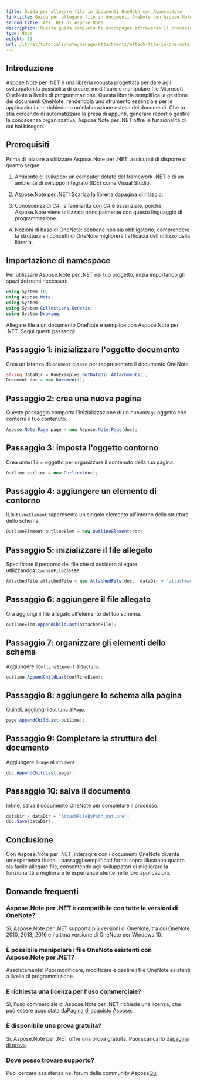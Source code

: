 ```yaml
---
title: Guida per allegare file in documenti OneNote con Aspose.Note
linktitle: Guida per allegare file in documenti OneNote con Aspose.Note
second_title: API .NET di Aspose.Note
description: Questa guida completa ti accompagna attraverso il processo di allegato programmatico di file ai documenti OneNote, consentendoti di migliorare le tue attività di annotazione e gestione dei documenti. Con istruzioni chiare e dettagliate e utili FAQ.
type: docs
weight: 11
url: /it/net/tutorials/note/manage-attachments/attach-file-in-one-note-documents/
---
```

## Introduzione

Aspose.Note per .NET è una libreria robusta progettata per dare agli sviluppatori la possibilità di creare, modificare e manipolare file Microsoft OneNote a livello di programmazione. Questa libreria semplifica la gestione dei documenti OneNote, rendendola uno strumento essenziale per le applicazioni che richiedono un'elaborazione estesa dei documenti. Che tu stia cercando di automatizzare la presa di appunti, generare report o gestire la conoscenza organizzativa, Aspose.Note per .NET offre le funzionalità di cui hai bisogno.

## Prerequisiti

Prima di iniziare a utilizzare Aspose.Note per .NET, assicurati di disporre di quanto segue:

1. Ambiente di sviluppo: un computer dotato del framework .NET e di un ambiente di sviluppo integrato (IDE) come Visual Studio.
  
2.  Aspose.Note per .NET: Scarica la libreria da[pagina di rilascio](https://releases.aspose.com/note/net/).

3. Conoscenza di C#: la familiarità con C# è essenziale, poiché Aspose.Note viene utilizzato principalmente con questo linguaggio di programmazione.

4. Nozioni di base di OneNote: sebbene non sia obbligatorio, comprendere la struttura e i concetti di OneNote migliorerà l'efficacia dell'utilizzo della libreria.

## Importazione di namespace

Per utilizzare Aspose.Note per .NET nel tuo progetto, inizia importando gli spazi dei nomi necessari:

```csharp
using System.IO;
using Aspose.Note;
using System;
using System.Collections.Generic;
using System.Drawing;
```

Allegare file a un documento OneNote è semplice con Aspose.Note per .NET. Segui questi passaggi:

## Passaggio 1: inizializzare l'oggetto documento

 Crea un'istanza di`Document` classe per rappresentare il documento OneNote.

```csharp
string dataDir = RunExamples.GetDataDir_Attachments();
Document doc = new Document();
```

## Passaggio 2: crea una nuova pagina

 Questo passaggio comporta l'inizializzazione di un nuovo`Page` oggetto che conterrà il tuo contenuto.

```csharp
Aspose.Note.Page page = new Aspose.Note.Page(doc);
```

## Passaggio 3: imposta l'oggetto contorno

 Crea un`Outline` oggetto per organizzare il contenuto della tua pagina.

```csharp
Outline outline = new Outline(doc);
```

## Passaggio 4: aggiungere un elemento di contorno

 IL`OutlineElement` rappresenta un singolo elemento all'interno della struttura dello schema.

```csharp
OutlineElement outlineElem = new OutlineElement(doc);
```

## Passaggio 5: inizializzare il file allegato

 Specificare il percorso del file che si desidera allegare utilizzando`AttachedFile`classe.

```csharp
AttachedFile attachedFile = new AttachedFile(doc,  dataDir + "attachment.txt");
```

## Passaggio 6: aggiungere il file allegato

Ora aggiungi il file allegato all'elemento del tuo schema.

```csharp
outlineElem.AppendChildLast(attachedFile);
```

## Passaggio 7: organizzare gli elementi dello schema

 Aggiungere il`OutlineElement` al`Outline`.

```csharp
outline.AppendChildLast(outlineElem);
```

## Passaggio 8: aggiungere lo schema alla pagina

 Quindi, aggiungi il`Outline` al`Page`.

```csharp
page.AppendChildLast(outline);
```

## Passaggio 9: Completare la struttura del documento

 Aggiungere il`Page` al`Document`.

```csharp
doc.AppendChildLast(page);
```

## Passaggio 10: salva il documento

Infine, salva il documento OneNote per completare il processo.

```csharp
dataDir = dataDir + "AttachFileByPath_out.one";
doc.Save(dataDir);
```

## Conclusione

Con Aspose.Note per .NET, interagire con i documenti OneNote diventa un'esperienza fluida. I passaggi semplificati forniti sopra illustrano quanto sia facile allegare file, consentendo agli sviluppatori di migliorare la funzionalità e migliorare le esperienze utente nelle loro applicazioni.

## Domande frequenti

### Aspose.Note per .NET è compatibile con tutte le versioni di OneNote?

Sì, Aspose.Note per .NET supporta più versioni di OneNote, tra cui OneNote 2010, 2013, 2016 e l'ultima versione di OneNote per Windows 10.

### È possibile manipolare i file OneNote esistenti con Aspose.Note per .NET?

Assolutamente! Puoi modificare, modificare e gestire i file OneNote esistenti a livello di programmazione.

### È richiesta una licenza per l'uso commerciale?

 Sì, l'uso commerciale di Aspose.Note per .NET richiede una licenza, che può essere acquistata da[Pagina di acquisto Aspose](https://purchase.conholdate.com/buy).

### È disponibile una prova gratuita?

 Sì, Aspose.Note per .NET offre una prova gratuita. Puoi scaricarlo da[pagina di prova](https://releases.aspose.com/).

### Dove posso trovare supporto?

 Puoi cercare assistenza nei forum della community Aspose[Qui](https://forum.aspose.com/c/note/28).